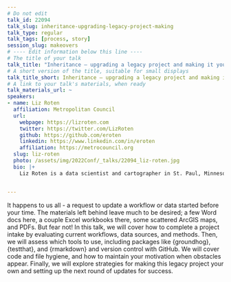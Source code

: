 ```yaml
---
# Do not edit
talk_id: 22094
talk_slug: inheritance-upgrading-legacy-project-making
talk_type: regular
talk_tags: [process, story]
session_slug: makeovers
# ---- Edit information below this line ----
# The title of your talk
talk_title: "Inheritance – upgrading a legacy project and making it your own"
# A short version of the title, suitable for small displays
talk_title_short: Inheritance – upgrading a legacy project and making it your own
# A link to your talk's materials, when ready
talk_materials_url: ~
speakers:
- name: Liz Roten
  affiliation: Metropolitan Council
  url:
    webpage: https://lizroten.com
    twitter: https://twitter.com/LizRoten
    github: https://github.com/eroten
    linkedin: https://www.linkedin.com/in/eroten
    affiliation: https://metrocouncil.org
  slug: liz-roten
  photo: /assets/img/2022Conf/_talks/22094_liz-roten.jpg
  bio: |+
    Liz Roten is a data scientist and cartographer in St. Paul, Minnesota.


---
```


<!-- ABSTRACT ----
Please write abstract below. You may use simple markdown (links, code style, bold, italics)
-->

It happens to us all - a request to update a workflow or data started before
your time. The materials left behind leave much to be desired; a few Word docs
here, a couple Excel workbooks there, some scattered ArcGIS maps, and PDFs.
But fear not! In this talk, we will cover how to complete a project intake
by evaluating current workflows, data sources, and methods. Then, we will
assess which tools to use, including packages like {groundhog}, {testthat},
and {rmarkdown} and version control with GitHub. We will cover code and file
hygiene, and how to maintain your motivation when obstacles appear. Finally, we
will explore strategies for making this legacy project your own and setting up
the next round of updates for success.

